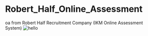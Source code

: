 # Robert_Half_Online_Assessment
oa from Robert Half Recruitment Company (IKM Online Assessment System)
![hello](test.png)
